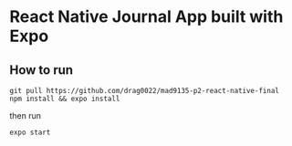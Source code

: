 # React Native Journal App built with Expo

## How to run

```
git pull https://github.com/drag0022/mad9135-p2-react-native-final
npm install && expo install
```
then run

```
expo start
```
